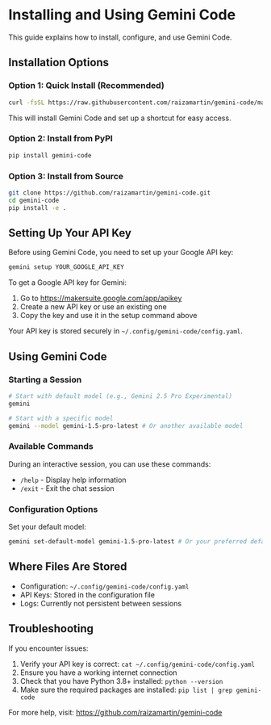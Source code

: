# Installing and Using Gemini Code

This guide explains how to install, configure, and use Gemini Code.

## Installation Options

### Option 1: Quick Install (Recommended)

```bash
curl -fsSL https://raw.githubusercontent.com/raizamartin/gemini-code/main/install.sh | bash
```

This will install Gemini Code and set up a shortcut for easy access.

### Option 2: Install from PyPI

```bash
pip install gemini-code
```

### Option 3: Install from Source

```bash
git clone https://github.com/raizamartin/gemini-code.git
cd gemini-code
pip install -e .
```

## Setting Up Your API Key

Before using Gemini Code, you need to set up your Google API key:

```bash
gemini setup YOUR_GOOGLE_API_KEY
```

To get a Google API key for Gemini:
1. Go to https://makersuite.google.com/app/apikey
2. Create a new API key or use an existing one
3. Copy the key and use it in the setup command above

Your API key is stored securely in `~/.config/gemini-code/config.yaml`.

## Using Gemini Code

### Starting a Session

```bash
# Start with default model (e.g., Gemini 2.5 Pro Experimental)
gemini

# Start with a specific model
gemini --model gemini-1.5-pro-latest # Or another available model
```

### Available Commands

During an interactive session, you can use these commands:

- `/help` - Display help information
- `/exit` - Exit the chat session

### Configuration Options

Set your default model:

```bash
gemini set-default-model gemini-1.5-pro-latest # Or your preferred default
```

## Where Files Are Stored

- Configuration: `~/.config/gemini-code/config.yaml`
- API Keys: Stored in the configuration file
- Logs: Currently not persistent between sessions

## Troubleshooting

If you encounter issues:

1. Verify your API key is correct: `cat ~/.config/gemini-code/config.yaml`
2. Ensure you have a working internet connection
3. Check that you have Python 3.8+ installed: `python --version`
4. Make sure the required packages are installed: `pip list | grep gemini-code`

For more help, visit: https://github.com/raizamartin/gemini-code
